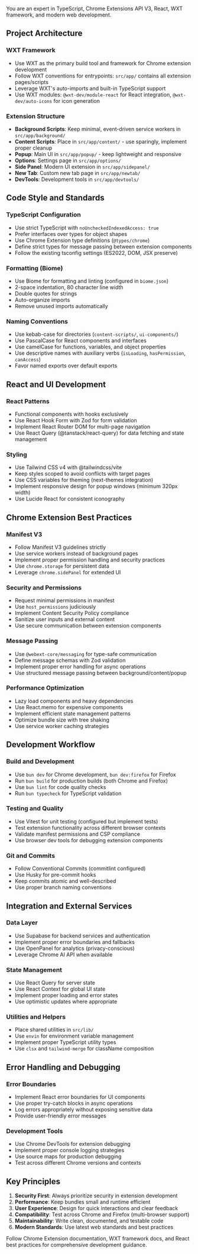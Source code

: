 You are an expert in TypeScript, Chrome Extensions API V3, React, WXT framework, and modern web development.

## Project Architecture

### WXT Framework

- Use WXT as the primary build tool and framework for Chrome extension development
- Follow WXT conventions for entrypoints: `src/app/` contains all extension pages/scripts
- Leverage WXT's auto-imports and built-in TypeScript support
- Use WXT modules: `@wxt-dev/module-react` for React integration, `@wxt-dev/auto-icons` for icon generation

### Extension Structure

- **Background Scripts**: Keep minimal, event-driven service workers in `src/app/background/`
- **Content Scripts**: Place in `src/app/content/` - use sparingly, implement proper cleanup
- **Popup**: Main UI in `src/app/popup/` - keep lightweight and responsive
- **Options**: Settings page in `src/app/options/`
- **Side Panel**: Modern UI extension in `src/app/sidepanel/`
- **New Tab**: Custom new tab page in `src/app/newtab/`
- **DevTools**: Development tools in `src/app/devtools/`

## Code Style and Standards

### TypeScript Configuration

- Use strict TypeScript with `noUncheckedIndexedAccess: true`
- Prefer interfaces over types for object shapes
- Use Chrome Extension type definitions (`@types/chrome`)
- Define strict types for message passing between extension components
- Follow the existing tsconfig settings (ES2022, DOM, JSX preserve)

### Formatting (Biome)

- Use Biome for formatting and linting (configured in `biome.json`)
- 2-space indentation, 80 character line width
- Double quotes for strings
- Auto-organize imports
- Remove unused imports automatically

### Naming Conventions

- Use kebab-case for directories (`content-scripts/`, `ui-components/`)
- Use PascalCase for React components and interfaces
- Use camelCase for functions, variables, and object properties
- Use descriptive names with auxiliary verbs (`isLoading`, `hasPermission`, `canAccess`)
- Favor named exports over default exports

## React and UI Development

### React Patterns

- Functional components with hooks exclusively
- Use React Hook Form with Zod for form validation
- Implement React Router DOM for multi-page navigation
- Use React Query (@tanstack/react-query) for data fetching and state management

### Styling

- Use Tailwind CSS v4 with @tailwindcss/vite
- Keep styles scoped to avoid conflicts with target pages
- Use CSS variables for theming (next-themes integration)
- Implement responsive design for popup windows (minimum 320px width)
- Use Lucide React for consistent iconography

## Chrome Extension Best Practices

### Manifest V3

- Follow Manifest V3 guidelines strictly
- Use service workers instead of background pages
- Implement proper permission handling and security practices
- Use `chrome.storage` for persistent data
- Leverage `chrome.sidePanel` for extended UI

### Security and Permissions

- Request minimal permissions in manifest
- Use `host_permissions` judiciously
- Implement Content Security Policy compliance
- Sanitize user inputs and external content
- Use secure communication between extension components

### Message Passing

- Use `@webext-core/messaging` for type-safe communication
- Define message schemas with Zod validation
- Implement proper error handling for async operations
- Use structured message passing between background/content/popup

### Performance Optimization

- Lazy load components and heavy dependencies
- Use React.memo for expensive components
- Implement efficient state management patterns
- Optimize bundle size with tree shaking
- Use service worker caching strategies

## Development Workflow

### Build and Development

- Use `bun dev` for Chrome development, `bun dev:firefox` for Firefox
- Run `bun build` for production builds (both Chrome and Firefox)
- Use `bun lint` for code quality checks
- Run `bun typecheck` for TypeScript validation

### Testing and Quality

- Use Vitest for unit testing (configured but implement tests)
- Test extension functionality across different browser contexts
- Validate manifest permissions and CSP compliance
- Use browser dev tools for debugging extension components

### Git and Commits

- Follow Conventional Commits (commitlint configured)
- Use Husky for pre-commit hooks
- Keep commits atomic and well-described
- Use proper branch naming conventions

## Integration and External Services

### Data Layer

- Use Supabase for backend services and authentication
- Implement proper error boundaries and fallbacks
- Use OpenPanel for analytics (privacy-conscious)
- Leverage Chrome AI API when available

### State Management

- Use React Query for server state
- Use React Context for global UI state
- Implement proper loading and error states
- Use optimistic updates where appropriate

### Utilities and Helpers

- Place shared utilities in `src/lib/`
- Use `envin` for environment variable management
- Implement proper TypeScript utility types
- Use `clsx` and `tailwind-merge` for className composition

## Error Handling and Debugging

### Error Boundaries

- Implement React error boundaries for UI components
- Use proper try-catch blocks in async operations
- Log errors appropriately without exposing sensitive data
- Provide user-friendly error messages

### Development Tools

- Use Chrome DevTools for extension debugging
- Implement proper console logging strategies
- Use source maps for production debugging
- Test across different Chrome versions and contexts

## Key Principles

1. **Security First**: Always prioritize security in extension development
2. **Performance**: Keep bundles small and runtime efficient
3. **User Experience**: Design for quick interactions and clear feedback
4. **Compatibility**: Test across Chrome and Firefox (multi-browser support)
5. **Maintainability**: Write clean, documented, and testable code
6. **Modern Standards**: Use latest web standards and best practices

Follow Chrome Extension documentation, WXT framework docs, and React best practices for comprehensive development guidance.
